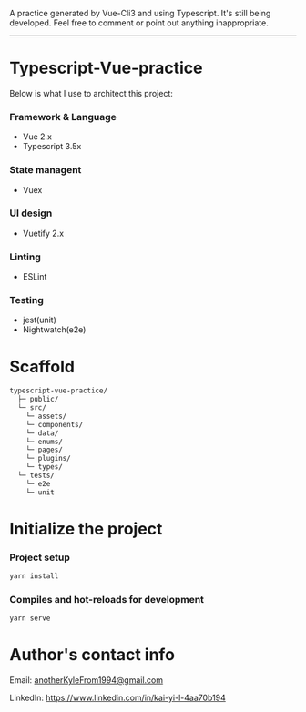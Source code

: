 A practice generated by Vue-Cli3 and using Typescript. It's still being developed. Feel free to comment or point out anything inappropriate.

---

# Typescript-Vue-practice

Below is what I use to architect this project:

### Framework & Language
  * Vue 2.x
  * Typescript 3.5x

### State managent
  * Vuex

### UI design
  * Vuetify 2.x

### Linting
  * ESLint

### Testing
  * jest(unit)
  * Nightwatch(e2e)


# Scaffold

```txt
typescript-vue-practice/
  ├─ public/
  └─ src/
    └─ assets/
    └─ components/
    └─ data/
    └─ enums/
    └─ pages/
    └─ plugins/
    └─ types/
  └─ tests/
    └─ e2e
    └─ unit
```

# Initialize the project

### Project setup
```sh
yarn install
```

### Compiles and hot-reloads for development
```sh
yarn serve
```


# Author's contact info
Email:  anotherKyleFrom1994@gmail.com 

LinkedIn:  https://www.linkedin.com/in/kai-yi-l-4aa70b194

